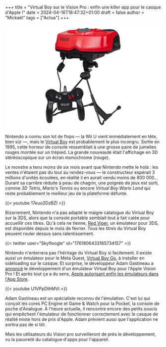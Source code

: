+++
title = "Virtual Boy sur le Vision Pro : enfin une killer app pour le casque d'Apple !"
date = 2024-04-16T18:47:32+01:00
draft = false
author = "Mickaël"
tags = ["Actua"]
+++ 

![Le Virtual Boy de Nintendo](VirtualBoy.jpg "")

Nintendo a connu son lot de flops — la Wii U vient immédiatement en tête, bien sûr —, mais le [Virtual Boy](https://en.wikipedia.org/wiki/Virtual_Boy) est probablement le plus incongru. Sortie en 1995, cette horreur de console ressemblait à une grosse paire de jumelles rouges montée sur un trépied. La grande nouveauté était l'affichage en 3D stéréoscopique sur un écran monochrome (rouge).

Le monstre a tenu moins de six mois avant que Nintendo mette le holà : les ventes n'étaient pas du tout au rendez-vous — le constructeur espérait 3 millions d'unités écoulées, en réalité il en aurait vendu moins de 800 000… Durant sa carrière réduite à peau de chagrin, une poignée de jeux est sorti, comme *3D Tetris*, *Mario's Tennis* ou encore *Virtual Boy Wario Land* qui reste probablement le meilleur jeu de la plateforme défunte.

{{< youtube 17euo2DzBZI >}} 

Bizarrement, Nintendo n'a pas adapté le maigre catalogue du Virtual Boy sur la 3DS, alors que la console portable semblait tout à fait calée pour accueillir ces titres. Qu'à cela ne tienne, [Red Viper](https://github.com/skyfloogle/red-viper), un émulateur pour 3DS, est disponible depuis le mois de février. Tous les titres du Virtual Boy peuvent rouler dessus sans ralentissement.

{{< twitter user="Skyfloogle" id="1761806433165734157" >}}

Nintendo n'enterrera pas l'héritage du Virtual Boy si facilement. Il existe aussi un émulateur pour le Meta Quest, [Virtual Boy Go](https://sidequestvr.com/app/125/virtualboygo), à installer en sideloading sur le casque. Et surprise, le développeur Adam Gastineau a [annoncé](https://twitter.com/iam_agg/status/1780024134187340085) le développement d'un émulateur Virtual Boy pour l'Apple Vision Pro ! Et après tout ça a du sens, [Apple autorisant enfin les émulateurs dans l'App Store](https://nostick.fr/articles/2024/avril/1304-igba-est-le-premier-emulateur-autorise-sur-iphone-et-ipad/).

{{< youtube U1VPpDthMVI >}} 

Adam Gastineau est un spécialiste reconnu de l'émulation. C'est lui qui conçoit les cores PC Engine et Game & Watch pour la Pocket, la console de poche d'Analogue. À l'heure actuelle, il rencontre encore des petits soucis qui empêchent l'émulateur de fonctionner correctement avec le casque de réalité mixte hors de prix d'Apple. Adam prévient aussi que l'application ne sortira pas de si tôt. 

Mais les utilisateurs du Vision pro surveilleront de près le développement, vu la pauvreté du catalogue d'apps pour l'appareil.
